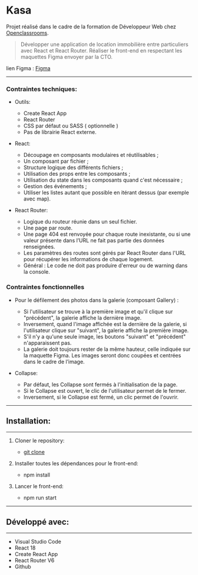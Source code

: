 # Kasa

Projet réalisé dans le cadre de la formation de Développeur Web chez [Openclassrooms](https://openclassrooms.com).

> Développer une application de location immobilière entre particuliers avec React et React Router. Réaliser le front-end en respectant les maquettes Figma envoyer par la CTO.

lien Figma :  [Figma](https://www.figma.com/file/bAnXDNqRKCRRP8mY2gcb5p/UI-Design-Kasa-FR?node-id=0-1)

-------

### Contraintes techniques:

* Outils: 

   * Create React App
   * React Router 
   * CSS par défaut ou SASS ( optionnelle )
   * Pas de librairie React externe.



* React: 
  * Découpage en composants modulaires et réutilisables ;
  * Un composant par fichier ;
  * Structure logique des différents fichiers ;
  * Utilisation des props entre les composants ;
  * Utilisation du state dans les composants quand c'est nécessaire ;
  * Gestion des événements ;
  * Utiliser les listes autant que possible en itérant dessus (par exemple avec map).



* React Router: 
  * Logique du routeur réunie dans un seul fichier.
  * Une page par route.
  * Une page 404  est renvoyée pour chaque route inexistante, ou si une valeur présente dans l’URL ne fait pas partie des données renseignées.
  * Les paramètres des routes sont gérés par React Router dans l'URL pour récupérer les informations de chaque logement.
  * Général : Le code ne doit pas produire d'erreur ou de warning dans la console.


### Contraintes fonctionnelles

* Pour le défilement des photos dans la galerie (composant Gallery) : 

  * Si l'utilisateur se trouve à la première image et qu'il clique sur "précédent", la galerie affiche la dernière image.
  * Inversement, quand l'image affichée est la dernière de la galerie, si l'utilisateur clique sur "suivant", la galerie affiche la première image.
  * S'il n'y a qu'une seule image, les boutons "suivant" et "précédent" n'apparaissent pas.
  * La galerie doit toujours rester de la même hauteur, celle indiquée sur la maquette Figma. Les images seront donc coupées et centrées dans le cadre de l’image.

* Collapse: 
  
  * Par défaut, les Collapse sont fermés à l'initialisation de la page.
  * Si le Collapse est ouvert, le clic de l'utilisateur permet de le fermer.
  * Inversement, si le Collapse est fermé, un clic permet de l'ouvrir.


------
## Installation:
---
1. Cloner le repository: 
   * [git clone](https://github.com/Souleymane7800/Kasa)

2. Installer toutes les dépendances pour le front-end:
   * npm install

3. Lancer le front-end:
   * npm run start


---
## Développé avec: 
---
* Visual Studio Code
* React 18
* Create React App
* React Router V6
* Github

